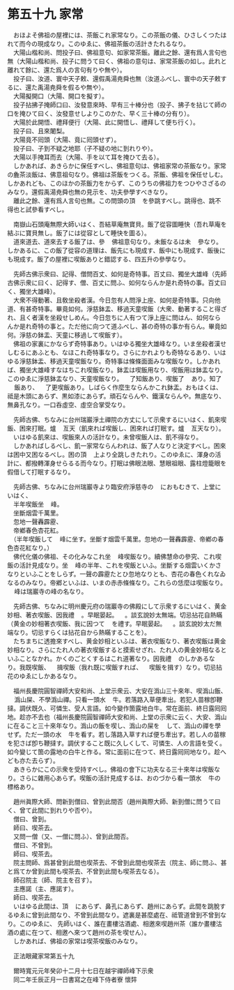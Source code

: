 # 第五十九 家常
　おほよそ佛祖の屋裡には、茶飯これ家常なり。この茶飯の儀、ひさしくつたはれて而今の現成なり。このゆゑに、佛祖茶飯の活計きたれるなり。  
　大陽山楷和尚、問投子曰、佛祖意句、如家常茶飯。離此之餘、還有爲人言句也無（大陽山楷和尚、投子に問うて曰く、佛祖の意句は、家常茶飯の如し。此れと離れて餘に、還た爲人の言句有りや無や）。  
　投子曰、汝道、寰中天子敕、還假禹湯尭舜也無（汝道ふべし、寰中の天子敕するに、還た禹湯尭舜を假るや無や）。  
　大陽擬開口（大陽、開口を擬す）。  
　投子拈拂子掩師口曰、汝發意來時、早有三十棒分也（投子、拂子を拈じて師の口を掩ひて曰く、汝發意せしよりこのかた、早く三十棒の分有り）。  
　大陽於此開悟、禮拜便行（大陽、此に開悟し、禮拜して便ち行く）。  
　投子曰、且來闍梨。  
　大陽竟不囘頭（大陽、竟に囘頭せず）。  
　投子曰、子到不疑之地耶（子不疑の地に到れりや）。  
　大陽以手掩耳而去（大陽、手を以て耳を掩ひて去る）。  
　しかあれば、あきらかに保任すべし、佛祖意句は、佛祖家常の茶飯なり。家常の麁茶淡飯は、佛意祖句なり。佛祖は茶飯をつくる。茶飯、佛祖を保任せしむ。しかあれども、このほかの茶飯力をからず、このうちの佛祖力をつひやさざるのみなり。還假禹湯尭舜也無の見示を、功夫參學すべきなり。  
　離此之餘、還有爲人言句也無。この問頭の頂<img width="16" height="16" src="_csCb9nz.png" border="0">を參跳すべし。跳得也、跳不得也と試參看すべし。  
  
　南嶽山石頭庵無際大師いはく、吾結草庵無寶貝。飯了從容圖睡快（吾れ草庵を結ぶに寶貝無し。飯了には從容として睡快を圖る）。  
　道來道去、道來去する飯了は、參<img width="16" height="16" src="_crSkdR7.png" border="0">佛祖意句なり。未飯なるは未<img width="16" height="16" src="_crSkdR7.png" border="0">參なり。しかあるに、この飯了從容の道理は、飯先にも現成す、飯中にも現成す、飯後にも現成す。飯了の屋裡に喫飯ありと錯認する、四五升の參學なり。  
  
　先師古佛示衆曰、記得、僧問百丈、如何是奇特事。百丈曰、獨坐大雄峰（先師古佛示衆に曰く、記得す、僧、百丈に問ふ、如何ならんか是れ奇特の事。百丈曰く、獨坐大雄峰）。  
　大衆不得動著、且敎坐殺者漢。今日忽有人問淨上座、如何是奇特事。只向他道、有甚奇特事。畢竟如何。淨慈鉢盂、移過天童喫飯（大衆、動著すること得ざれ、且く者漢を坐殺せしめん。今日忽ちに人有つて淨上座に問はん、如何ならんか是れ奇特の事と。ただ他に向つて道ふべし、甚の奇特の事か有らん。畢竟如何。淨慈の鉢盂、天童に移過して喫飯す）。  
　佛祖の家裏にかならず奇特事あり。いはゆる獨坐大雄峰なり。いま坐殺者漢せしむるにあふとも、なほこれ奇特事なり。さらにかれよりも奇特なるあり、いはゆる淨慈鉢盂、移過天童喫飯なり。奇特事は條條面面みな喫飯なり。しかあれば、獨坐大雄峰すなはちこれ喫飯なり。鉢盂は喫飯用なり、喫飯用は鉢盂なり。このゆゑに淨慈鉢盂なり、天童喫飯なり。<img width="16" height="16" src="_crSkdR7.png" border="0">了知飯あり、喫飯了<img width="16" height="16" src="_crSkdR7.png" border="0">あり。知了<img width="16" height="16" src="_crSkdR7.png" border="0">飯あり、<img width="16" height="16" src="_crSkdR7.png" border="0">了更喫飯あり。しばらく作麼生ならんかこれ鉢盂。おもはくは、祗是木頭にあらず、黒如漆にあらず。頑石ならんや、鐵漢ならんや。無底なり、無鼻孔なり。一口呑虛空、虛空合掌受なり。  
  
　先師古佛、ちなみに台州瑞巖淨土禪院の方丈にして示衆するにいはく、飢來喫飯、困來打眠。爐<img width="16" height="16" src="_cI9ubTD.png" border="0">亙天（飢來れば喫飯し、困來れば打眠す。爐<img width="16" height="16" src="_cI9ubTD.png" border="0">亙天なり）。  
　いはゆる飢來は、喫飯來人の活計なり。未曾喫飯人は、飢不得なり。  
　しかあればしるべし、飢一家常ならんわれは、飯了人なりと決定すべし。困來は困中又困なるべし。困の頂<img width="16" height="16" src="_csCb9nz.png" border="0">上より全跳しきたれり。このゆゑに、渾身の活計に、都撥轉渾身せらるる而今なり。打眠は佛眼法眼、慧眼祖眼、露柱燈籠眼を假借して打眠するなり。  
  
　先師古佛、ちなみに台州瑞巖寺より臨安府淨慈寺の<img width="16" height="16" src="_cigRKYF.png" border="0">におもむきて、上堂にいはく、  
　半年喫飯坐<img width="16" height="16" src="_cQ8xbO4.png" border="0">峰。  
　坐斷烟雲千萬里。  
　忽地一聲轟霹靂、  
　帝鄕春色杏花紅。  
　（半年喫飯して<img width="16" height="16" src="_cQ8xbO4.png" border="0">峰に坐す。坐斷す烟雲千萬里。忽地の一聲轟霹靂、帝鄕の春色杏花紅なり。）  
　佛代化儀の佛祖、その化みなこれ坐<img width="16" height="16" src="_cQ8xbO4.png" border="0">峰喫飯なり。續佛慧命の參究、これ喫飯の活計見成なり。坐<img width="16" height="16" src="_cQ8xbO4.png" border="0">峰の半年、これを喫飯といふ。坐斷する烟雲いくかさなりといふことをしらず。一聲の霹靂たとひ忽地なりとも、杏花の春色くれなゐなるのみなり。帝鄕といふは、いまの赤赤條條なり。これらの恁麼は喫飯なり。<img width="16" height="16" src="_cQ8xbO4.png" border="0">峰は瑞巖寺の峰の名なり。  
  
　先師古佛、ちなみに明州慶元府の瑞巖寺の佛殿にして示衆するにいはく、黄金妙相、著衣喫飯、因我禮<img width="16" height="16" src="_cfMK3Qe.png" border="0">。早眠晏起。<img width="16" height="16" src="_c70WpBb.png" border="0">。談玄說妙太無端。切忌拈花自熱瞞（黄金の妙相著衣喫飯、我に因つて<img width="16" height="16" src="_cfMK3Qe.png" border="0">を禮す。早眠晏起。<img width="16" height="16" src="_c70WpBb.png" border="0">。談玄說妙太だ無端なり。切忌すらくは拈花自から熱瞞することを）。  
　たちまちに透擔來すべし、黄金妙相といふは、著衣喫飯なり、著衣喫飯は黄金妙相なり。さらにたれ人の著衣喫飯すると摸索せざれ、たれ人の黄金妙相なるといふことなかれ。かくのごとくするはこれ道著なり。因我禮<img width="16" height="16" src="_cfMK3Qe.png" border="0">のしかあるなり。我既喫飯、<img width="16" height="16" src="_cfMK3Qe.png" border="0">揖喫飯（我れ既に喫飯すれば、<img width="16" height="16" src="_cfMK3Qe.png" border="0">喫飯を揖す）なり。切忌拈花のゆゑにしかあるなり。  
  
　福州長慶院圓智禪師大安和尚、上堂示衆云、大安在潙山三十來年、喫潙山飯、<img width="16" height="16" src="_cml5pJF.png" border="0">潙山屎、不學潙山禪。只看一頭水<img width="16" height="16" src="_cscCA1f.png" border="0">牛。若落路入草便牽出。若犯人苗稼卽鞭撻。調伏既久、可憐生、受人言語。如今變作箇露地白牛。常在面前、終日露囘囘地。趁亦不去也（福州長慶院圓智禪師大安和尚、上堂の示衆に云く、大安、潙山に在ること三十來年なり。潙山の飯を喫し、潙山の屎を<img width="16" height="16" src="_cml5pJF.png" border="0">して、潙山の禪を學せず。ただ一頭の水<img width="16" height="16" src="_cscCA1f.png" border="0">牛を看す。若し落路入草すれば便ち牽出す。若し人の苗稼を犯さば卽ち鞭撻す。調伏すること既に久しくして、可憐生、人の言語を受く。如今變じて箇の露地の白牛と作る。常に面前に在つて、終日露囘囘地なり。趁へども亦た去らず）。  
　あきらかにこの示衆を受持すべし。佛祖の會下に功夫なる三十來年は喫飯なり。さらに雜用心あらず。喫飯の活計見成するは、おのづから看一頭水<img width="16" height="16" src="_cscCA1f.png" border="0">牛の標格あり。  
  
　趙州眞際大師、問新到僧曰、曾到此間否（趙州眞際大師、新到僧に問うて曰く、曾て此間に到れりや否や）。  
　僧曰、曾到。  
　師曰、喫茶去。  
　又問一僧（又、一僧に問ふ）、曾到此間否。  
　僧曰、不曾到。  
　師曰、喫茶去。  
　院主問師、爲甚曾到此間也喫茶去、不曾到此間也喫茶去（院主、師に問ふ、甚と爲てか曾到此間も喫茶去、不曾到此間も喫茶去なる）。  
　師召院主（師、院主を召す）。  
　主應諾（主、應諾す）。  
　師曰、喫茶去。  
　いはゆる此間は、頂<img width="16" height="16" src="_csCb9nz.png" border="0">にあらず、鼻孔にあらず、趙州にあらず。此間を跳脫するゆゑに曾到此間なり、不曾到此間なり。遮裏是甚麼處在、祗管道曾到不曾到なり。このゆゑに、 先師いはく、誰在畫樓沽酒處、相邀來喫趙州茶（誰か畫樓沽酒の處に在つて、相邀へ來つて趙州の茶を喫せん）。  
　しかあれば、佛祖の家常は喫茶喫飯のみなり。  
  
　正法眼藏家常第五十九  
  
　爾時寬元元年癸卯十二月十七日在越宇禪師峰下示衆  
　同二年壬辰正月一日書寫之在峰下侍者寮 懷弉